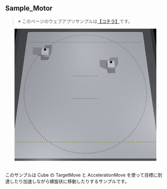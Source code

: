 ## Sample_Motor

> ※ このページのウェブアプリサンプルは[【コチラ】](https://morikatron.github.io/t4u/sample/?)です。

<div align="center">
<img src="/docs/res/samples/motor.gif">
</div>

<br>

このサンプルは Cube の TargetMove と AccelerationMove を使って目標に到達したり加速しながら螺旋状に移動したりするサンプルです。

